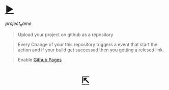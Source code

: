 # [►](https://ShivaShirsath.github.io/Results)

$project_name$

> Upload your project on github as a repository

> Every Change of your this repository triggers a event that start the action and if your build get successed then you getting a relesed link.

> Enable [Github Pages](../../settings/pages)

<h1 align=center>
	<a href=../../deployments/activity_log?environment=github-pages>
	  ⇱
	</a>
</h1>
